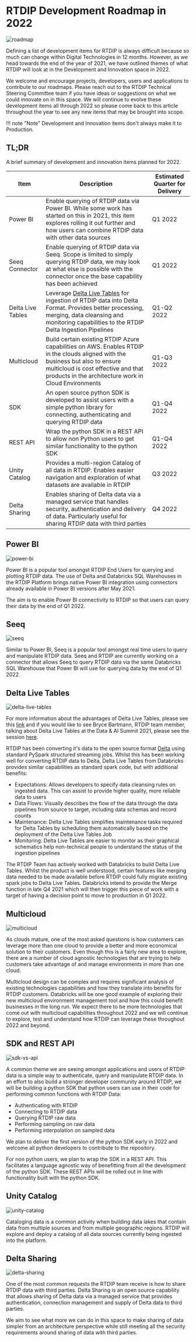 # RTDIP Development Roadmap in 2022

![roadmap](images/roadmap.png)


Defining a list of development items for RTDIP is always difficult because so much can change within  Digital Technologies in 12 months. However, as we head towards the end of the year of 2021, we have outlined themes of what RTDIP will look at in the Development and Innovation space in 2022.

We welcome and encourage projects, developers, users and applications to contribute to our roadmaps. Please reach out to the RTDIP Technical Steering Committee team if you have ideas or suggestions on what we could innovate on in this space. We will continue to evolve these development items all through 2022 so please come back to this article throughout the year to see any new items that may be brought into scope.

!!! note "Note"
    Development and Innovation items don't always make it to Production. 

## TL;DR

A brief summary of development and innovation items planned for 2022.

| Item | Description | Estimated Quarter for Delivery |
|------|-------------|--------------------------------|
| Power BI | Enable querying of RTDIP data via Power BI. While some work has started on this in 2021, this item explores rolling it out further and how users can combine RTDIP data with other data sources | Q1 2022 |
| Seeq Connector | Enable querying of RTDIP data via Seeq. Scope is limited to simply querying RTDIP data, we may look at what else is possible with the connector once the base capability has been achieved | Q1 2022 |
| Delta Live Tables | Leverage [Delta Live Tables](https://docs.microsoft.com/en-us/azure/databricks/data-engineering/delta-live-tables/) for ingestion of RTDIP data into Delta Format. Provides better processing, merging, data cleansing and monitoring capabilities to the RTDIP Delta Ingestion Pipelines | Q1-Q2 2022 |
| Multicloud | Build certain existing RTDIP Azure capabilities on AWS. Enables RTDIP in the clouds aligned with the business but also to ensure multicloud is cost effective and that products in the architecture work in Cloud Environments | Q1-Q3 2022 |
| SDK | An open source python SDK is developed to assist users with a simple python library for connecting, authenticating and querying RTDIP data | Q1-Q4 2022 |
| REST API | Wrap the python SDK in a REST API to allow non Python users to get similar functionality to the python SDK | Q1-Q4 2022 |
| Unity Catalog | Provides a multi-region Catalog of all data in RTDIP. Enables easier navigation and exploration of what datasets are available in RTDIP | Q3 2022 |
| Delta Sharing | Enables sharing of Delta data via a managed service that handles security, authentication and delivery of data. Particularly useful for sharing RTDIP data with third parties | Q4 2022 |

## Power BI

![power-bi](images/power-bi.png)

Power BI is a popular tool amongst RTDIP End Users for querying and plotting RTDIP data. The use of Delta and Databricks SQL Warehouses in the RTDIP Platform brings native Power BI integration using connectors already available in Power BI versions after May 2021.

The aim is to enable Power BI connectivity to RTDIP so that users can query their data by the end of Q1 2022.

## Seeq

![seeq](images/seeq.png)

Similar to Power BI, Seeq is a popular tool amongst real time users to query and manipulate RTDIP data. Seeq and RTDIP are currently working on a connector that allows Seeq to query RTDIP data via the same Databricks SQL Warehouse that Power BI will use for querying data by the end of Q1 2022.

## Delta Live Tables

![delta-live-tables](images/delta-live-tables.png)

For more information about the advantages of Delta Live Tables, please see this [link](https://docs.microsoft.com/en-us/azure/databricks/data-engineering/delta-live-tables/) and if you would like to see Bryce Bartmann, RTDIP team member, talking about Delta Live Tables at the Data & AI Summit 2021, please see the session [here](https://databricks.com/session_na21/make-reliable-etl-easy-on-delta-lake).

RTDIP has been converting it's data to the open source format [Delta](https://delta.io/) using standard PySpark structured streaming jobs. Whilst this has been working well for converting RTDIP data to Delta, Delta Live Tables from Databricks provides similar capabilities as standard spark code, but with additional benefits:

- Expectations: Allows developers to specify data cleansing rules on ingested data. This can assist to provide higher quality, more reliable data to users
- Data Flows: Visually describes the flow of the data through the data pipelines from source to target, including data schemas and record counts
- Maintenance: Delta Live Tables simplifies maintenance tasks required for Delta Tables by scheduling them automatically based on the deployment of the Delta Live Tables Job
- Monitoring: Delta Live Tables are easier to monitor as their graphical schematics help non-technical people to understand the status of the ingestion pipelines

The RTDIP Team has actively worked with Databricks to build Delta Live Tables. Whilst the product is well understood, certain features like merging data needed to be made available before RTDIP could fully migrate existing spark jobs to Delta Live Tables. Databricks intend to provide the Merge function in late Q4 2021 which will then trigger this piece of work with a target of having a decision point to move to production in Q1 2022.

## Multicloud

![multicloud](images/multicloud.jpeg)

As clouds mature, one of the most asked questions is how customers can leverage more than one cloud to provide a better and more economical solution to their customers. Even though this is a fairly new area to explore, there are a number of cloud agnostic technologies that are trying to help customers take advantage of and manage environments in more than one cloud.

Multicloud design can be complex and requires significant analysis of existing technologies capabilities and how they translate into benefits for RTDIP customers. Databricks will be one good example of exploring their new multicloud environment management tool and how this could benefit businesses in the long run. We expect there to be more technologies that come out with multicloud capabilities throughout 2022 and we will continue to explore, test and understand how RTDIP can leverage these throughout 2022 and beyond.

## SDK and REST API

![sdk-vs-api](images/sdk-vs-api.png)

A common theme we are seeing amongst applications and users of RTDIP data is a simple way to authenticate, query and manipulate RTDIP data. In an effort to also build a stronger developer community around RTDIP, we will be building a python SDK that python users can use in their code for performing common functions with RTDIP Data:

- Authenticating with RTDIP
- Connecting to RTDIP data
- Querying RTDIP raw data
- Performing sampling on raw data
- Performing interpolation on sampled data

We plan to deliver the first version of the python SDK early in 2022 and welcome all python developers to contribute to the repository. 

For non python users, we plan to wrap the SDK in a REST API. This facilitates a language agnostic way of benefitting from all the development of the python SDK. These REST APIs will be rolled out in line with functionality built with the python SDK.

## Unity Catalog

![unity-catalog](images/delta-unity-catalog.png)

Cataloging data is a common activity when building data lakes that contain data from multiple sources and from multiple geographic regions. RTDIP will explore and deploy a catalog of all data sources currently being ingested into the platform.

## Delta Sharing

![delta-sharing](images/delta-sharing.png)

One of the most common requests the RTDIP team receive is how to share RTDIP data with third parties. Delta Sharing is an open source capability that allows sharing of Delta data via a managed service that provides authentication, connection management and supply of Delta data to third parties. 

We aim to see what more we can do in this space to make sharing of data simpler from an architecture perspective while still meeting all the security requirements around sharing of data with third parties.
